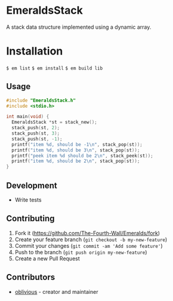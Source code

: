 # EmeraldsStack

A stack data structure implemented using a dynamic array.

# Installation

`$ em list`
`$ em install`
`$ em build lib`

## Usage

```c
#include "EmeraldsStack.h"
#include <stdio.h>

int main(void) {
  EmeraldsStack *st = stack_new();
  stack_push(st, 2);
  stack_push(st, 3);
  stack_push(st, -1);
  printf("item %d, should be -1\n", stack_pop(st));
  printf("item %d, should be 3\n", stack_pop(st));
  printf("peek item %d should be 2\n", stack_peek(st));
  printf("item %d, should be 2\n", stack_pop(st));
}
```

## Development

- Write tests

## Contributing

1. Fork it (<https://github.com/The-Fourth-Wall/Emeralds/fork>)
2. Create your feature branch (`git checkout -b my-new-feature`)
3. Commit your changes (`git commit -am 'Add some feature'`)
4. Push to the branch (`git push origin my-new-feature`)
5. Create a new Pull Request

## Contributors

- [oblivious](https://github.com/Oblivious-Oblivious) - creator and maintainer
